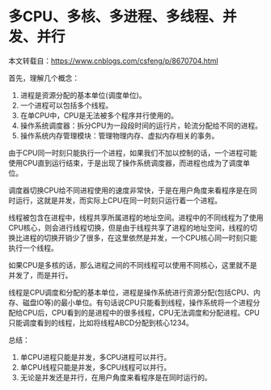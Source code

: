 # 多CPU、多核、多进程、多线程、并发、并行

本文转载自：https://www.cnblogs.com/csfeng/p/8670704.html  

首先，理解几个概念：  
1. 进程是资源分配的基本单位(调度单位)。
2. 一个进程可以包括多个线程。
3. 在单CPU中，CPU是无法被多个程序并行使用的。
4. 操作系统调度器：拆分CPU为一段段时间的运行片，轮流分配给不同的进程。
5. 操作系统内存管理模块：管理物理内存、虚拟内存相关的事务。  

由于CPU同一时刻只能执行一个进程，如果我们不加以控制的话，一个进程可能使用CPU直到运行结束，于是出现了操作系统调度器，而进程也成为了调度单位。  

调度器切换CPU给不同进程使用的速度非常快，于是在用户角度来看程序是在同时运行，这就是并发，而实际上CPU在同一时刻只运行着一个进程。  

线程被包含在进程中，线程共享所属进程的地址空间。进程中的不同线程为了使用CPU核心，则会进行线程切换，但是由于线程共享了进程的地址空间，线程的切换比进程的切换开销少了很多，在这里依然是并发，一个CPU核心同一时刻只能执行一个线程。  

如果CPU是多核的话，那么进程之间的不同线程可以使用不同核心，这里就不是并发了，而是并行。  

线程是CPU调度和分配的基本单位，进程是操作系统进行资源分配(包括CPU、内存、磁盘IO等)的最小单位。有句话说CPU只能看到线程，操作系统将一个进程分配给CPU后，CPU看到的是进程中的很多线程，CPU无法调度和分配进程。CPU只能调度看到的线程，比如将线程ABCD分配到核心1234。   

总结：  
1. 单CPU进程只能是并发，多CPU进程可以并行。
2. 单CPU线程只能是并发，多CPU线程可以并行。
3. 无论是并发还是并行，在用户角度来看程序是在同时运行的。



